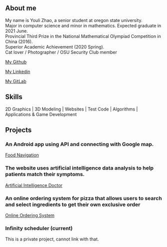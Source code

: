 ## About me

My name is Youli Zhao, a senior student at oregon state university.<br/>
Major in computer science and minor in mathematics. Expected graduate in 2021 June.<br/>
Provincial Third Prize in the National Mathematical Olympiad Competition in China (2016). <br/>
Superior Academic Achievement (2020 Spring).<br/>
Cat lover / Photographer / OSU Security Club member


[My Github](https://github.com/Quella-Cold)

[My Linkedin](www.linkedin.com/in/youli-zhao-ba1710201)

[My GitLab](https://gitlab.com/Quella-Cold)

## Skills
2D Graphics | 3D Modeling | Websites | Test Code | Algorithms | Applications & Game Development 


## Projects
### An Android app using API and connecting with Google map.
[Food Navigation](https://github.com/Quella-Cold/cs492-Final-Project/settings)

### The website uses artificial intelligence data analysis to help patients match their symptoms.
[Artificial Intelligence Doctor](https://github.com/Quella-Cold/CS361–Implementation-1-)

### An online ordering system for pizza that allows users to search and select ingredients to get their own exclusive order
[Online Ordering System](https://github.com/QuellaCold/Pizza/tree/main/asm2)

### Infinity scheduler (current)
This is a private project, cannot link with that.
